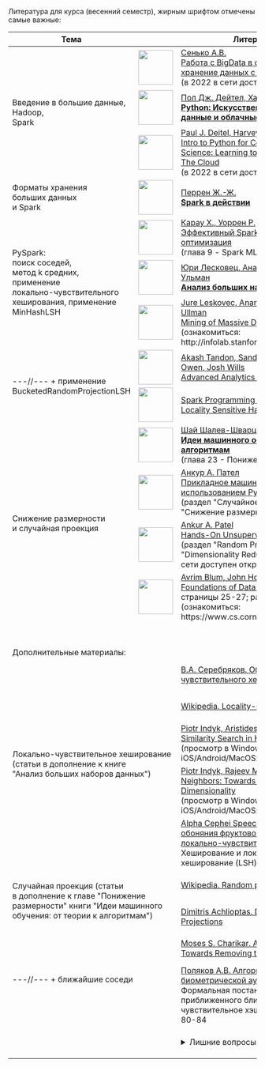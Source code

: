Литература для курса (весенний семестр), жирным шрифтом отмечены самые важные:
<table>
    <thead>
        <tr>
            <th>Тема</th>
            <th colspan="2">Литература</th>
        </tr>
    </thead>
    <tbody>
        <tr>
            <td rowspan="3">
                Введение в большие данные,
                <br/>
                Hadoop,
                <br/>
                Spark
            </td>
            <td>
                <a href="https://www.piter.com/product/rabota-s-bigdata-v-oblakah-obrabotka-i-hranenie-dannyh-s-primerami-iz-microsoft-azure">
                    <img style="width: 70px; height: auto;" src="https://h1bymask.github.io/markdown-image-cache/сенько.webp">
                </a>
            </td>
            <td>
                <a href="https://www.piter.com/product/rabota-s-bigdata-v-oblakah-obrabotka-i-hranenie-dannyh-s-primerami-iz-microsoft-azure">
                    Сенько А.В.
                    <br/>
                    Работа с BigData в облаках. Обработка и хранение данных с примерами
                </a>
                <br/>
                (в 2022 в сети доступен открытый PDF)
            </td>
        </tr>
        <tr>
            <td>
                <a href="https://www.piter.com/collection/kompyutery-i-internet/product/python-iskusstvennyy-intellekt-bolshie-dannye-i-oblachnye-vychisleniya">
                    <img style="width: 70px; height: auto;" src="https://h1bymask.github.io/markdown-image-cache/дейтел.webp">
                </a>
            </td>
            <td>
                <a href="https://www.piter.com/collection/kompyutery-i-internet/product/python-iskusstvennyy-intellekt-bolshie-dannye-i-oblachnye-vychisleniya">
                    Пол Дж. Дейтел, Харви М. Дейтел
                    <br/>
                    <b>Python: Искусственный интеллект, большие данные и облачные вычисления</b>
                </a>
            </td>
        </tr>
        <tr>
            <td>
                <a href="https://www.oreilly.com/library/view/intro-to-python/9780135404799/">
                    <img style="width: 70px; height: auto;" src="https://h1bymask.github.io/markdown-image-cache/deitel.webp">
                </a>
            </td>
            <td>
                <a href="https://www.oreilly.com/library/view/intro-to-python/9780135404799/">
                    Paul J. Deitel, Harvey M. Deitel
                    <br/>
                    Intro to Python for Computer Science and Data Science: Learning to Program with AI, Big Data and The Cloud
                </a>
                <br/>
                (в 2022 в сети доступен открытый PDF)
            </td>
        </tr>
        <tr>
            <td>
                Форматы хранения
                <br/>
                больших данных
                <br/>
                и Spark
            </td>
            <td>
                <a href="https://dmkpress.com/catalog/computer/data/978-5-97060-879-1/">
                    <img style="width: 70px; height: auto;" src="https://h1bymask.github.io/markdown-image-cache/перрен.webp">
                </a>
            </td>
            <td>
                <a href="https://dmkpress.com/catalog/computer/data/978-5-97060-879-1/">
                    Перрен Ж.-Ж.
                    <br/>
                    <b>Spark в действии</b>
                </a>
            </td>
        </tr>
        <tr>
            <td rowspan="3">
                PySpark:
                <br/>
                поиск соседей,
                <br/>
                метод k средних,
                <br/>
                применение
                <br/>
                локально-чувствительного
                <br/>
                хеширования, применение
                <br/>
                MinHashLSH
            </td>
            <td>
                <a href="https://www.piter.com/product/effektivnyy-spark-masshtabirovanie-i-optimizatsiya">
                    <img style="width: 70px; height: auto;" src="https://h1bymask.github.io/markdown-image-cache/карау.webp">
                </a>
            </td>
            <td>
                <a href="https://www.piter.com/product/effektivnyy-spark-masshtabirovanie-i-optimizatsiya">
                    Карау Х., Уоррен Р.
                    <br/>
                    Эффективный Spark. Масштабирование и оптимизация
                </a>
                <br/>
                (глава 9 - Spark MLlib)
            </td>
        </tr>
        <tr>
            <td>
                <a href="https://dmkpress.com/catalog/computer/data/978-5-97060-190-7/">
                    <img style="width: 70px; height: auto;" src="https://h1bymask.github.io/markdown-image-cache/лесковец.webp">
                </a>
            </td>
            <td>
                <a href="https://dmkpress.com/catalog/computer/data/978-5-97060-190-7/">
                    Юри Лесковец, Ананд Раджараман, Дэвид Дж. Ульман
                    <br/>
                    <b>Анализ больших наборов данных</b>
                </a>
            </td>
        </tr>
        <tr>
            <td>
                <a href="https://www.cambridge.org/core/books/mining-of-massive-datasets/C1B37BA2CBB8361B94FDD1C6F4E47922">
                    <img style="width: 70px; height: auto;" src="https://h1bymask.github.io/markdown-image-cache/leskovec.webp">
                </a>
            </td>
            <td>
                <a href="https://www.cambridge.org/core/books/mining-of-massive-datasets/C1B37BA2CBB8361B94FDD1C6F4E47922">
                    Jure Leskovec, Anand Rajaraman, Jeffrey David Ullman
                    <br/>
                    Mining of Massive Datasets
                </a>
                <br/>
                (ознакомиться: http://infolab.stanford.edu/~ullman/mmds/book.pdf)
            </td>
        </tr>
        <tr>
            <td rowspan="2">
                ---//--- + применение
                <br/>
                BucketedRandomProjectionLSH
            </td>
            <td>
                <a href="https://www.oreilly.com/library/view/advanced-analytics-with/9781098103644/">
                    <img style="width: 70px; height: auto;" src="https://h1bymask.github.io/markdown-image-cache/tandon.webp">
               </a>
            </td>
            <td>
                <a href="https://www.oreilly.com/library/view/advanced-analytics-with/9781098103644/">
                    Akash Tandon, Sandy Ryza, Uri Laserson, Sean Owen, Josh Wills
                    <br/>
                    Advanced Analytics with PySpark
                </a>
            </td>
        </tr>
        <tr>
            <td>
                <a href="https://spark.apache.org/docs/latest/ml-features#locality-sensitive-hashing">
                    <img style="width: 70px; height: auto;" src="https://h1bymask.github.io/markdown-image-cache/ic-apachespark.webp">
                </a>
            </td>
            <td>
                <a href="https://spark.apache.org/docs/latest/ml-features#locality-sensitive-hashing">
                    Spark Programming Guides. <b>MLlib</b>
                    <br/>
                    Locality Sensitive Hashing
                </a>
            </td>
        </tr>
        <tr>
            <td rowspan="4">
                Снижение размерности
                <br/>
                и случайная проекция
            </td>
            <td>
                <a href="https://dmkpress.com/catalog/computer/data/978-5-97060-673-5/">
                    <img style="width: 70px; height: auto;" src="https://h1bymask.github.io/markdown-image-cache/шалев-шварц.webp">
                </a>
            </td>
            <td>
                <a href="https://dmkpress.com/catalog/computer/data/978-5-97060-673-5/">
                    Шай Шалев-Шварц, Шай Бен-Давид
                    <br/>
                    <b>Идеи машинного обучения: от теории к алгоритмам</b>
                </a>
                <br/>
                (глава 23 - Понижение размерности)
            </td>
        </tr>
        <tr>
            <td>
                <a href="https://www.williamspublishing.com/Books/978-5-907144-99-6.html">
                    <img style="width: 70px; height: auto;" src="https://h1bymask.github.io/markdown-image-cache/пател.webp">
                </a>
            </td>
            <td>
                <a href="https://www.williamspublishing.com/Books/978-5-907144-99-6.html">
                    Анкур А. Пател
                    <br/>
                    Прикладное машинное обучение без учителя с использованием Python
                </a>
                <br/>
                (раздел "Случайное проецирование" главы 3 "Снижение размерности")
            </td>
        </tr>
        <tr>
            <td>
                <a href="https://www.oreilly.com/library/view/hands-on-unsupervised-learning/9781492035633/">
                    <img style="width: 70px; height: auto;" src="https://h1bymask.github.io/markdown-image-cache/patel.webp">
                </a>
            </td>
            <td>
                <a href="https://www.oreilly.com/library/view/hands-on-unsupervised-learning/9781492035633/">
                    Ankur A. Patel
                    <br/>
                    Hands-On Unsupervised Learning Using Python
                </a>
                <br/>
                (раздел "Random Projection" главы 3 "Dimensionality Reduction Algorithms"; в 2022 в сети доступен открытый ePUB)
            </td>
        </tr>
        <tr>
            <td>
                <a href="https://www.cambridge.org/academic/subjects/computer-science/pattern-recognition-and-machine-learning/foundations-data-science">
                    <img style="width: 70px; height: auto;" src="https://h1bymask.github.io/markdown-image-cache/blum.webp">
                </a>
            </td>
            <td>
                <a href="https://www.cambridge.org/academic/subjects/computer-science/pattern-recognition-and-machine-learning/foundations-data-science">
                    Avrim Blum, John Hopcroft, Ravindran Kannan
                    <br/>
                    Foundations of Data Science
                </a> (раздел 2.7, страницы 25-27; расширенно 25-39)
                <br/>
                (ознакомиться: https://www.cs.cornell.edu/jeh/book.pdf)
            </td>
        </tr>
        <tr>
            <td colspan="3">&nbsp;</td>
        </tr>
        <tr>
            <td colspan="3"><br/>Дополнительные материалы:</td>
        </tr>
        <tr>
            <td rowspan="5" colspan="2">
                Локально-чувствительное хеширование
                <br/>
                (статьи в дополнение к книге
                <br/>
                "Анализ больших наборов данных")
            </td>
            <td style="height: 4em;">
                <a href="https://keldysh.ru/abrau/2016/p/p8.ppt">
                    В.А. Серебряков. Обзор алгоритмов локально-чувствительного хеширования (презентация)
                </a>
            </td>
        </tr>
        <tr>
            <td style="height: 4em;">
                <a href="https://en.wikipedia.org/wiki/Locality-sensitive_hashing">
                    Wikipedia. Locality-sensitive hashing
                </a>
            </td>
        </tr>
        <tr>
            <td style="height: 4em;">
                <a href="http://people.csail.mit.edu/indyk/vldb99.ps">
                    Piotr Indyk, Aristides Gionis; Rajeev Motwani. Similarity Search in High Dimensions via Hashing
                </a>
                <br/>
                (просмотр в Windows: <a href="https://epsviewer.org/download.aspx">EPS Viewer</a>, в iOS/Android/MacOS: <a href="https://www.docspal.com/viewer">docspal.com/viewer</a>)
            </td>
        </tr>
        <tr>
            <td style="height: 4em;">
                <a href="http://people.csail.mit.edu/indyk/nndraft.ps">
                    Piotr Indyk, Rajeev Motwani. Approximate Nearest Neighbors: Towards Removing the Curse of Dimensionality
                </a>
                <br/>
                (просмотр в Windows: <a href="https://epsviewer.org/download.aspx">EPS Viewer</a>, в iOS/Android/MacOS: <a href="https://www.docspal.com/viewer">docspal.com/viewer</a>)
            </td>
        </tr>
        <tr>
            <td style="height: 4em;">
                <a href="https://alphacephei.com/ru/lecture2.pdf">
                    Alpha Cephei Speech Recognition Research. Схема обоняния фруктовой мухи, как новый вид локально-чувствительного хеширования
                </a>
                <br/>
                Хеширование и локально-чувствительное хеширование (LSH) - страницы 1-3
            </td>
        </tr>
        <tr>
            <td rowspan="2" colspan="2">
                Случайная проекция (статьи
                <br/>
                в дополнение к главе "Понижение
                <br/>
                размерности" книги "Идеи машинного
                <br/>
                обучения: от теории к алгоритмам")
            </td>
            <td style="height: 4em;">
                <a href="https://en.wikipedia.org/wiki/Random_projection">
                    Wikipedia. Random projection
                </a>
            </td>
        </tr>
        <tr>
            <td style="height: 4em;">
                <a href="http://people.ee.duke.edu/~lcarin/p93.pdf">
                    Dimitris Achlioptas. Database-friendly Random Projections
                </a>
            </td>
        </tr>
        <tr>
            <td rowspan="2" colspan="2">---//--- + ближайшие соседи</td>
            <td style="height: 4em;">
                <a href="http://www.cs.princeton.edu/courses/archive/spring04/cos598B/bib/CharikarEstim.pdf">
                    Moses S. Charikar. Approximate Nearest Neighbors: Towards Removing the Curse of Dimensionality
                </a>
            </td>
        </tr>
        <tr>
            <td style="height: 4em;">
                <a href="https://istina.msu.ru/download/113672383/1gD6Bu:TSQY4zkkdyneVimLVmyaIExsrYc/#page=80">
                    Поляков А.В. Алгоритмы и защищенные системы биометрической аутентификации личности
                </a>
                <br/>
                Формальная постановка задачи поиска приближенного ближайшего соседа и Локально-чувствительное хэширование (LSH) - страницы 80-84
            </td>
        </tr>
        <tr>
            <td colspan="2"></td>
            <td style="height: 4em;">
                <details><summary>Лишние вопросы</summary>
                    <a href="https://londmathsoc.onlinelibrary.wiley.com/doi/abs/10.1112/jlms/s1-9.2.126">Приближение дробно-мерных пространств</a>
                    <br/>
                    <a href="https://www.ibm.com/analytics/us/en/Analytics-BigData.pdf">Большие данные Больцано</a>
                    -
                    <a href="https://arxiv.org/pdf/1607.03390.pdf">Ньютон - метод для оценки схожести</a>
                    <br/>
                    <a href="https://ieeexplore.ieee.org/document/7468484">Анализ больших данных WBS</a>, <a href="https://vijayaphanindra.medium.com/a-work-breakdown-structure-wbs-for-big-data-analytics-projects-part-1-db4c2a8179fd">применение редактора</a>
                    <br/>
                    <a href="https://losst.ru/rabota-s-powershell-linux">Linux - применение PowerShell</a> <a href="https://www.andreasbijl.com/handling-big-data-with-powershell/">в больших данных</a>
                </details>
            </td>
        </tr>
    </tbody>
</table>
